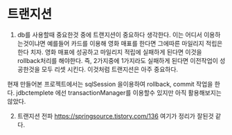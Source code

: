 # 트랜지션
1. db를 사용할때 중요한것 중에 트랜지션이 중요하다 생각한다. 이는 어디서 이용하는것이냐면 예를들어 카드를 이용해 영화 매표를 한다면 그에따른 마일리지 적립은 한다 치자. 영화 매표에 성공하고 마일리지 적립에 실패하게 된다면 이것을 rollback처리를 해야한다. 즉, 2가지중에 1가지라도 실패하게 된다면 이전작업이 성공한것을 모두 리셋 시킨다.
이것처럼 트랜지션은 아주 중요하다.

현재 만들어본 프로젝트에서는 sqlSession 을이용하여 rollback, commit 작업을 한다.
jdbctemplete 에선 transactionManager를 이용할수 있지만 아직 활용해보지는 않았다.

2. 트랜지션 전파
https://springsource.tistory.com/136 여기가 정리가 잘된것 같다.
